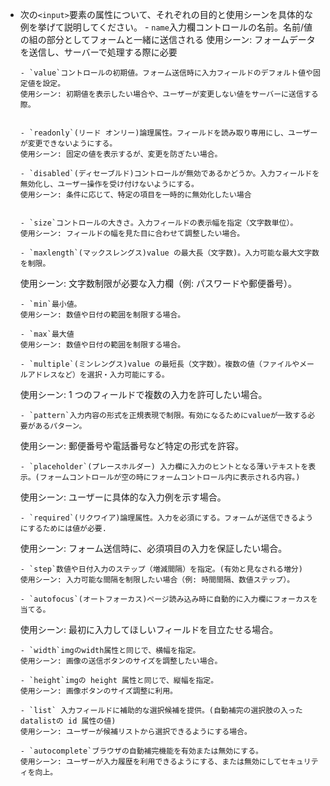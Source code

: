 - 次の`<input>`要素の属性について、それぞれの目的と使用シーンを具体的な例を挙げて説明してください。 - `name`入力欄コントロールの名前。名前/値の組の部分としてフォームと一緒に送信される
  使用シーン: フォームデータを送信し、サーバーで処理する際に必要

      - `value`コントロールの初期値。フォーム送信時に入力フィールドのデフォルト値や固定値を設定。
      使用シーン: 初期値を表示したい場合や、ユーザーが変更しない値をサーバーに送信する際。


      - `readonly`(リード オンリー)論理属性。フィールドを読み取り専用にし、ユーザーが変更できないようにする。
      使用シーン: 固定の値を表示するが、変更を防ぎたい場合。

      - `disabled`(ディセーブルド)コントロールが無効であるかどうか。入力フィールドを無効化し、ユーザー操作を受け付けないようにする。
      使用シーン: 条件に応じて、特定の項目を一時的に無効化したい場合


      - `size`コントロールの大きさ。入力フィールドの表示幅を指定（文字数単位）。
      使用シーン: フィールドの幅を見た目に合わせて調整したい場合。

      - `maxlength`(マックスレングス)value の最大長（文字数)。入力可能な最大文字数を制限。

  使用シーン: 文字数制限が必要な入力欄（例: パスワードや郵便番号）。

      - `min`最小値。
      使用シーン: 数値や日付の範囲を制限する場合。

      - `max`最大値
      使用シーン: 数値や日付の範囲を制限する場合。

      - `multiple`(ミンレングス)value の最短長（文字数）。複数の値（ファイルやメールアドレスなど）を選択・入力可能にする。

  使用シーン: 1 つのフィールドで複数の入力を許可したい場合。

      - `pattern`入力内容の形式を正規表現で制限。有効になるためにvalueが一致する必要があるパターン。

  使用シーン: 郵便番号や電話番号など特定の形式を許容。

      - `placeholder`(プレースホルダー) 入力欄に入力のヒントとなる薄いテキストを表示。(フォームコントロールが空の時にフォームコントロール内に表示される内容。)

  使用シーン: ユーザーに具体的な入力例を示す場合。

      - `required`(リクワイア)論理属性。入力を必須にする。フォームが送信できるようにするためには値が必要.

  使用シーン: フォーム送信時に、必須項目の入力を保証したい場合。

      - `step`数値や日付入力のステップ（増減間隔）を指定。(有効と見なされる増分)
      使用シーン: 入力可能な間隔を制限したい場合（例: 時間間隔、数値ステップ）。

      - `autofocus`(オートフォーカス)ページ読み込み時に自動的に入力欄にフォーカスを当てる。

  使用シーン: 最初に入力してほしいフィールドを目立たせる場合。

      - `width`imgのwidth属性と同じで、横幅を指定。
      使用シーン: 画像の送信ボタンのサイズを調整したい場合。

      - `height`imgの height 属性と同じで、縦幅を指定。
      使用シーン: 画像ボタンのサイズ調整に利用。

      - `list` 入力フィールドに補助的な選択候補を提供。(自動補完の選択肢の入ったdatalistの id 属性の値)
      使用シーン: ユーザーが候補リストから選択できるようにする場合。

      - `autocomplete`ブラウザの自動補完機能を有効または無効にする。
      使用シーン: ユーザーが入力履歴を利用できるようにする、または無効にしてセキュリティを向上。
